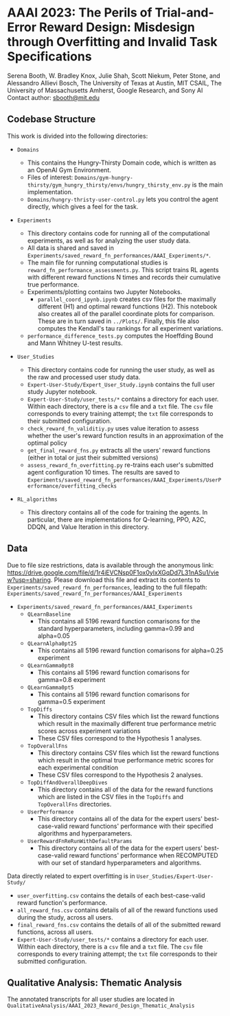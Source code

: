 # AAAI 2023: The Perils of Trial-and-Error Reward Design: Misdesign through Overfitting and Invalid Task Specifications
Serena Booth, W. Bradley Knox, Julie Shah, Scott Niekum, Peter Stone, and Alessandro Allievi 
Bosch, The University of Texas at Austin, MIT CSAIL, The University of Massachusetts Amherst, Google Research, and Sony AI 
Contact author: sbooth@mit.edu 

## Codebase Structure

This work is divided into the following directories:
* ```Domains```
  * This contains the Hungry-Thirsty Domain code, which is written as an OpenAI Gym Environment.
  * Files of interest: ```Domains/gym-hungry-thirsty/gym_hungry_thirsty/envs/hungry_thirsty_env.py``` is the main implementation.
  * ```Domains/hungry-thristy-user-control.py``` lets you control the agent directly, which gives a feel for the task. 
  
* ```Experiments```
  * This directory contains code for running all of the computational experiments, as well as for analyzing the user study data. 
  * All data is shared and saved in ```Experiments/saved_reward_fn_performances/AAAI_Experiments/*```.
  * The main file for running computational studies is ```reward_fn_performance_assessments.py```. This script trains RL agents with different reward functions N times and records their cumulative true performance. 
  * Experiments/plotting contains two Jupyter Notebooks. 
    * ```parallel_coord_ipynb.ipynb``` creates csv files for the maximally different (H1) and optimal reward functions (H2). This notebook also creates all of the parallel coordinate plots for comparison. These are in turn saved in ```../Plots/```. Finally, this file also computes the Kendall's tau rankings for all experiment variations. 
  * ```performance_difference_tests.py``` computes the Hoeffding Bound and Mann Whitney U-test results. 
  
* ```User_Studies```
  * This directory contains code for running the user study, as well as the raw and processed user study data.
  * ```Expert-User-Study/Expert_User_Study.ipynb``` contains the full user study Jupyter notebook. 
  * ```Expert-User-Study/user_tests/*``` contains a directory for each user. Within each directory, there is a ```csv``` file and a ```txt``` file. The ```csv``` file corresponds to every training attempt; the ```txt``` file corresponds to their submitted configuration.
  * ```check_reward_fn_validitiy.py``` uses value iteration to assess whether the user's reward function results in an approximation of the optimal policy
  * ```get_final_reward_fns.py``` extracts all the users' reward functions (either in total or just their submitted versions)
  * ```assess_reward_fn_overfitting.py``` re-trains each user's submitted agent configuration 10 times. The results are saved to ```Experiments/saved_reward_fn_performances/AAAI_Experiments/UserPerformance/overfitting_checks``` 

* ```RL_algorithms```
  * This directory contains all of the code for training the agents. In particular, there are implementations for Q-learning, PPO, A2C, DDQN, and Value Iteration in this directory. 

## Data
Due to file size restrictions, data is available through the anonymous link: https://drive.google.com/file/d/1r4iEVCNsp0F1ox0ylxXGqDd7L31nASu1/view?usp=sharing.
Please download this file and extract its contents to ```Experiments/saved_reward_fn_performances```, leading to the full filepath: ```Experiments/saved_reward_fn_performances/AAAI_Experiments```
* ```Experiments/saved_reward_fn_performances/AAAI_Experiments```
  * ```QLearnBaseline```
    * This contains all 5196 reward function comarisons for the standard hyperparameters, including gamma=0.99 and alpha=0.05
  * ```QLearnAlpha0pt25```
    * This contains all 5196 reward function comarisons for alpha=0.25 experiment
  * ```QLearnGamma0pt8```
    * This contains all 5196 reward function comarisons for gamma=0.8 experiment
  * ```QLearnGamma0pt5```
    * This contains all 5196 reward function comarisons for gamma=0.5 experiment
  * ```TopDiffs```
    * This directory contains CSV files which list the reward functions which result in the maximally different true performance metric scores across experiment variations
    * These CSV files correspond to the Hypothesis 1 analyses. 
  * ```TopOverallFns```
    * This directory contains CSV files which list the reward functions which result in the optimal true performance metric scores for each experimental condition
    * These CSV files correspond to the Hypothesis 2 analyses. 
  * ```TopDiffAndOverallDeepDives```
    * This directory contains all of the data for the reward functions which are listed in the CSV files in the ```TopDiffs``` and ```TopOverallFns``` directories.
  * ```UserPerformance```
    * This directory contains all of the data for the expert users' best-case-valid reward functions' performance with their specified algorithms and hyperparameters.
  * ```UserRewardFnReRunWithDefaultParams```
    * This directory contains all of the data for the expert users' best-case-valid reward functions' performance when RECOMPUTED with our set of standard hyperparameters and algorithms.

Data directly related to expert overfitting is in ```User_Studies/Expert-User-Study/```
* ```user_overfitting.csv``` contains the details of each best-case-valid reward function's performance. 
* ```all_reward_fns.csv``` contains details of all of the reward functions used during the study, across all users.
* ```final_reward_fns.csv``` contains the details of all of the submitted reward functions, across all users.
* ```Expert-User-Study/user_tests/*``` contains a directory for each user. Within each directory, there is a ```csv``` file and a ```txt``` file. The ```csv``` file corresponds to every training attempt; the ```txt``` file corresponds to their submitted configuration.

## Qualitative Analysis: Thematic Analysis 
The annotated transcripts for all user studies are located in ```QualitativeAnalysis/AAAI_2023_Reward_Design_Thematic_Analysis```
